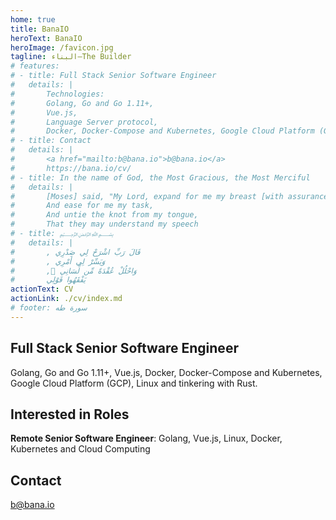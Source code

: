 ```yaml
---
home: true
title: BanaIO
heroText: BanaIO
heroImage: /favicon.jpg
tagline: البناء—The Builder
# features:
# - title: Full Stack Senior Software Engineer
#   details: |
#       Technologies:
#       Golang, Go and Go 1.11+,
#       Vue.js,
#       Language Server protocol,
#       Docker, Docker-Compose and Kubernetes, Google Cloud Platform (GCP) and Linux.
# - title: Contact
#   details: |
#       <a href="mailto:b@bana.io">b@bana.io</a>
#       https://bana.io/cv/
# - title: In the name of God, the Most Gracious, the Most Merciful
#   details: |
#       [Moses] said, "My Lord, expand for me my breast [with assurance],
#       And ease for me my task,
#       And untie the knot from my tongue,
#       That they may understand my speech
# - title: ﷽
#   details: |
#       , قَالَ رَبِّ اشْرَحْ لِي صَدْرِي
#       , وَيَسِّرْ لِي أَمْرِي
#       , َوَاحْلُلْ عُقْدَةً مِّن لِّسَانِي
#       يَفْقَهُوا قَوْلِي
actionText: CV
actionLink: ./cv/index.md
# footer: سورة طه
---
```


<!-- <div style="text-align: center">
  <Bit/>
</div> -->

 <div class="features">
  <div class="feature">
      <h2>Full Stack Senior Software Engineer</h2>
      <p>
            Golang, Go and Go 1.11+,
            Vue.js,
            Docker, Docker-Compose and Kubernetes, Google Cloud Platform (GCP), Linux and tinkering with Rust.
      </p>
  </div>
  <div class="feature">
    <h2>Interested in Roles</h2>
    <p><b>Remote Senior Software Engineer</b>: Golang, Vue.js, Linux, Docker, Kubernetes and Cloud Computing</p>
  </div>
  <div class="feature">
    <h2>Contact</h2>
    <p><a href="mailto:b@bana.io">b@bana.io</a></p>
  </div>
</div>

<!-- [[toc]]

# level_1.1
## level_2.1_1.1
### level_3.1_2.1_1.1

# level_1.2
## level_2.1_1.2
### level_3.1_2.1_1.2

Hi and welcome to BanaIO.

I will be writing about Computer Science (CS) and explaining novel algorithms using interactive visualisations. An interview [Princeton Startup TV Interview with Robert Sedgewick](https://youtu.be/7gPuewMWWYI) worth watching 'cause it's Sedgewick and the points mentioned about research papers lacking implementations and them not being printed at conferences which suggests another means of presenting algorithms is required.

If you find any errors on the site, or simply want to say thanks or add something, you can reach me on [b@bana.io](mailto:b@bana.io).

Mohamed Bana -->
